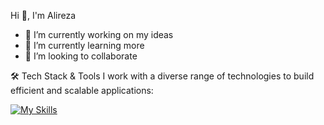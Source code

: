 Hi 👋, I'm Alireza


- 🔭 I’m currently working on my ideas
- 🌱 I’m currently learning more 
- 👯 I’m looking to collaborate

🛠️ Tech Stack & Tools
I work with a diverse range of technologies to build efficient and scalable applications:

[![My Skills](https://skillicons.dev/icons?i=react,js,nextjs,nestjs,css,nodejs,html,ts,git,postman,linux,py,sass,vite,yarnfigma,mysql,mongodb)](https://skillicons.dev)
